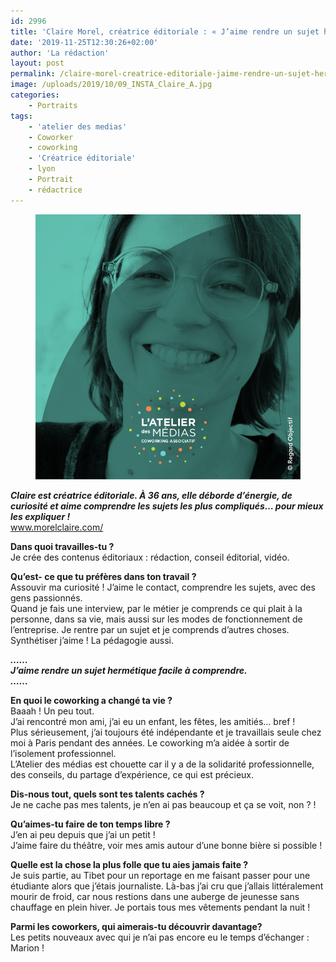 ```yaml
---
id: 2996
title: 'Claire Morel, créatrice éditoriale : « J’aime rendre un sujet hermétique facile à comprendre ».'
date: '2019-11-25T12:30:26+02:00'
author: 'La rédaction'
layout: post
permalink: /claire-morel-creatrice-editoriale-jaime-rendre-un-sujet-hermetique-facile-a-comprendre/
image: /uploads/2019/10/09_INSTA_Claire_A.jpg
categories:
    - Portraits
tags:
    - 'atelier des medias'
    - Coworker
    - coworking
    - 'Créatrice éditoriale'
    - lyon
    - Portrait
    - rédactrice
---
```


<figure class="wp-block-image"><img src="/uploads/2019/10/09_INSTA_Claire_A.jpg" alt="Illustration"></figure>

***Claire est créatrice éditoriale. À 36 ans, elle déborde d’énergie, de curiosité et aime comprendre les sujets les plus compliqués… pour mieux les expliquer !***  
www.morelclaire.com/

**Dans quoi travailles-tu ?**  
Je crée des contenus éditoriaux : rédaction, conseil éditorial, vidéo.

**Qu’est- ce que tu préfères dans ton travail ?**  
Assouvir ma curiosité ! J’aime le contact, comprendre les sujets, avec des gens passionnés.  
Quand je fais une interview, par le métier je comprends ce qui plait à la personne, dans sa vie, mais aussi sur les modes de fonctionnement de l’entreprise. Je rentre par un sujet et je comprends d’autres choses.  
Synthétiser j’aime ! La pédagogie aussi.

***……  
J’aime rendre un sujet hermétique facile à comprendre.  
……***

**En quoi le coworking a changé ta vie ?**  
Baaah ! Un peu tout.  
J’ai rencontré mon ami, j’ai eu un enfant, les fêtes, les amitiés… bref !  
Plus sérieusement, j’ai toujours été indépendante et je travaillais seule chez moi à Paris pendant des années. Le coworking m’a aidée à sortir de l’isolement professionnel.  
L’Atelier des médias est chouette car il y a de la solidarité professionnelle, des conseils, du partage d’expérience, ce qui est précieux.

**Dis-nous tout, quels sont tes talents cachés ?**  
Je ne cache pas mes talents, je n’en ai pas beaucoup et ça se voit, non ? !

**Qu’aimes-tu faire de ton temps libre ?**  
J’en ai peu depuis que j’ai un petit !   
J’aime faire du théâtre, voir mes amis autour d’une bonne bière si possible !

**Quelle est la chose la plus folle que tu aies jamais faite ?**  
Je suis partie, au Tibet pour un reportage en me faisant passer pour une étudiante alors que j’étais journaliste. Là-bas j’ai cru que j’allais littéralement mourir de froid, car nous restions dans une auberge de jeunesse sans chauffage en plein hiver. Je portais tous mes vêtements pendant la nuit !

**Parmi les coworkers, qui aimerais-tu découvrir davantage?**  
Les petits nouveaux avec qui je n’ai pas encore eu le temps d’échanger : Marion !